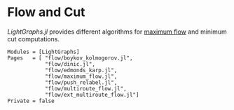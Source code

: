 # Flow and Cut
*LightGraphs.jl* provides different algorithms for [maximum flow](https://en.wikipedia.org/wiki/Maximum_flow_problem)
and minimum cut computations.

```@autodocs
Modules = [LightGraphs]
Pages   = [ "flow/boykov_kolmogorov.jl",
            "flow/dinic.jl",
            "flow/edmonds_karp.jl",
            "flow/maximum_flow.jl",
            "flow/push_relabel.jl",
            "flow/multiroute_flow.jl",
            "flow/ext_multiroute_flow.jl"]
Private = false
```
